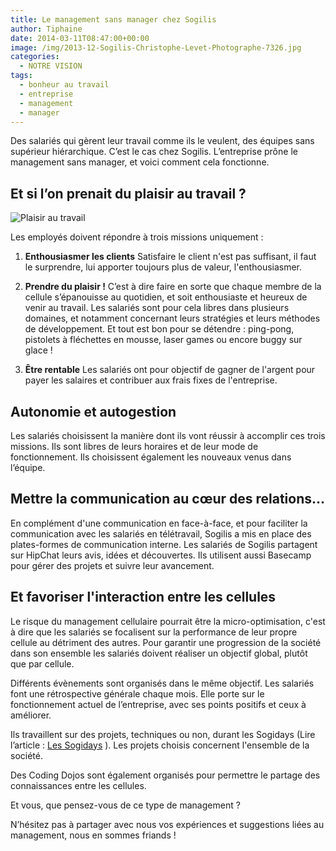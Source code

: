 ```yaml
---
title: Le management sans manager chez Sogilis
author: Tiphaine
date: 2014-03-11T08:47:00+00:00
image: /img/2013-12-Sogilis-Christophe-Levet-Photographe-7326.jpg
categories:
  - NOTRE VISION
tags:
  - bonheur au travail
  - entreprise
  - management
  - manager
---
```


<Disclaimer />

Des salariés qui gèrent leur travail comme ils le veulent, des équipes sans supérieur hiérarchique. C’est le cas chez Sogilis. L’entreprise prône le management sans manager, et voici comment cela fonctionne.

## Et si l’on prenait du plaisir au travail ?

![Plaisir au travail](https://65.media.tumblr.com/8717f94c566c3a1906647968bb9daea9/tumblr_inline_n20v6dcJf11szbtlw.gif)

Les employés doivent répondre à trois missions uniquement :

1. **Enthousiasmer les clients**
   Satisfaire le client n'est pas suffisant, il faut le surprendre, lui apporter toujours plus de valeur, l'enthousiasmer.

2. **Prendre du plaisir !**
   C’est à dire faire en sorte que chaque membre de la cellule s’épanouisse au quotidien, et soit enthousiaste et heureux de venir au travail. Les salariés sont pour cela libres dans plusieurs domaines, et notamment concernant leurs stratégies et leurs méthodes de développement. Et tout est bon pour se détendre : ping-pong, pistolets à fléchettes en mousse, laser games ou encore buggy sur glace !

3. **Être rentable**
   Les salariés ont pour objectif de gagner de l'argent pour payer les salaires et contribuer aux frais fixes de l'entreprise.

## Autonomie et autogestion

Les salariés choisissent la manière dont ils vont réussir à accomplir ces trois missions. Ils sont libres de leurs horaires et de leur mode de fonctionnement. Ils choisissent également les nouveaux venus dans l’équipe.

## Mettre la communication au cœur des relations…

En complément d'une communication en face-à-face, et pour faciliter la communication avec les salariés en télétravail, Sogilis a mis en place des plates-formes de communication interne. Les salariés de Sogilis partagent sur HipChat leurs avis, idées et découvertes. Ils utilisent aussi Basecamp pour gérer des projets et suivre leur avancement.

## Et favoriser l'interaction entre les cellules

Le risque du management cellulaire pourrait être la micro-optimisation, c'est à dire que les salariés se focalisent sur la performance de leur propre cellule au détriment des autres. Pour garantir une progression de la société dans son ensemble les salariés doivent réaliser un objectif global, plutôt que par cellule.

Différents évènements sont organisés dans le même objectif. Les salariés font une rétrospective générale chaque mois. Elle porte sur le fonctionnement actuel de l’entreprise, avec ses points positifs et ceux à améliorer.

Ils travaillent sur des projets, techniques ou non, durant les Sogidays (Lire l’article : [Les Sogidays](./2013-12-18-sogiday.md) ). Les projets choisis concernent l'ensemble de la société.

Des Coding Dojos sont également organisés pour permettre le partage des connaissances entre les cellules.

Et vous, que pensez-vous de ce type de management ?

N’hésitez pas à partager avec nous vos expériences et suggestions liées au management, nous en sommes friands !
